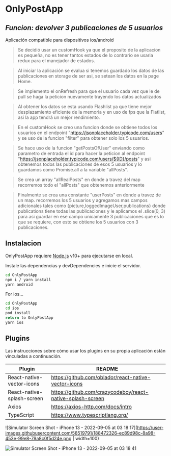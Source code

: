 # OnlyPostApp
## _Funcion: devolver 3 publicaciones de 5 usuarios_

Aplicación compatible para dispositivos ios/android

>Se decidió usar un customHook ya que el proposito de la aplicacion es pequeña, no es tener  tantos estados de lo contrario se usaria redux para el manejador de estados.

>Al iniciar la aplicación se evalua si tenemos guardado los datos de las publicaciones en
 storage de ser asi, se setean los datos en la page Home.

>Se implemento el onRefresh para que el usuario cada vez que le de pull se haga la peticion nuevamente trayendo los datos actualizados

>Al obtener los datos se esta usando Flashlist ya que tiene mejor desplazamiento eficiente de la memoria y en uso de fps que la Flatlist, asi la app tendrá un mejor rendimiento.

>En el customHook se creo una funcion donde se obtiene todos los usuarios en el endpoint "https://jsonplaceholder.typicode.com/users" y se uso de la funcion "filter" para obtener solo los 5 usuarios.

>Se hace uso de la funcion "getPostsOfUser" enviando como parametro de entrada el id para hacer la peticion al endpoint "https://jsonplaceholder.typicode.com/users/${ID}/posts" y asi obtenemos todos las publicaciones de esos 5 usuarios y lo guardamos como Promise.all a la variable "allPosts".

>Se crea un array "allRealPosts"  en donde a travez del map recorremos todo el "allPosts" que obtenemos anteriormente 

>Finalmente se crea una constante "userPosts" en donde a travez de un map. recorremos los 5 usuarios y agregamos mas campos adicionales tales como {picture,loggedImageUser,publications} donde publications tiene todas las publicaciones y le aplicamos el .slice(0, 3) para asi guardar en ese campo unicamente 3 publicaciones que es lo que se requiere, con esto se obtiene los 5 usuarios con 3 publicaciones.


 

## Instalacion

OnlyPostApp requiere [Node.js](https://nodejs.org/) v10+ para ejecutarse en local.

Instale las dependencias y devDependencies e inicie el servidor.

```sh
cd OnlyPostApp
npm i / yarn install
yarn android
```

For ios...

```sh
cd OnlyPostApp
cd ios
pod install
return to OnlyPostApp
yarn ios
```

## Plugins

Las instrucciones sobre cómo usar los plugins en su propia aplicación están vinculadas a continuación.

| Plugin | README |
| ------ | ------ |
| React-native-vector-icons | https://github.com/oblador/react-native-vector-icons|
| React-native-splash-screen |https://github.com/crazycodeboy/react-native-splash-screen|
| Axios | https://axios-http.com/docs/intro |
| TypeScript | https://www.typescriptlang.org/ |


 ![Simulator Screen Shot - iPhone 13 - 2022-09-05 at 03 18 17](https://user-images.githubusercontent.com/58519791/188472326-ec89d98c-8a98-453e-99e8-79a8c0f5d24e.png | width=100)

 ![Simulator Screen Shot - iPhone 13 - 2022-09-05 at 03 18 41](https://user-images.githubusercontent.com/58519791/188472337-3d17836e-2f5e-4f44-be2c-efa847b16f56.png)


